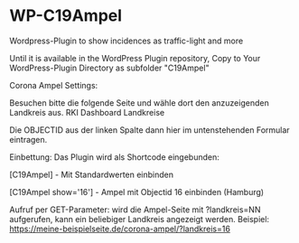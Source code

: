 # WP-C19Ampel
Wordpress-Plugin to show incidences as traffic-light and more

Until it is available in the WordPress Plugin repository, Copy to Your WordPress-Plugin Directory as subfolder "C19Ampel"

Corona Ampel Settings:

Besuchen bitte die folgende Seite und wähle dort den anzuzeigenden Landkreis aus.
RKI Dashboard Landkreise

Die OBJECTID aus der linken Spalte dann hier im untenstehenden Formular eintragen.

Einbettung:
Das Plugin wird als Shortcode eingebunden:

[C19Ampel] - Mit Standardwerten einbinden

[C19Ampel show='16'] - Ampel mit Objectid 16 einbinden (Hamburg)

Aufruf per GET-Parameter: wird die Ampel-Seite mit ?landkreis=NN aufgerufen, kann ein beliebiger Landkreis angezeigt werden.
Beispiel: https://meine-beispielseite.de/corona-ampel/?landkreis=16


